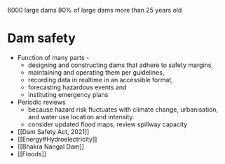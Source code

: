 6000 large dams
80% of large dams more than 25 years old
# Dam safety
- Function of many parts -
	- designing and constructing dams that adhere to safety margins,
	- maintaining and operating them per guidelines,
	- recording data in real­time in an accessible format,
	- forecasting hazardous events and
	- instituting emergency plans
- Periodic reviews 
	- because hazard risk fluctuates with climate change, urbanisation, and water use location and intensity.
	- consider updated flood maps, review spillway capacity
- [[Dam Safety Act, 2021]]
- [[Energy#Hydroelectricity]]
- [[Bhakra Nangal Dam]]
- [[Floods]]